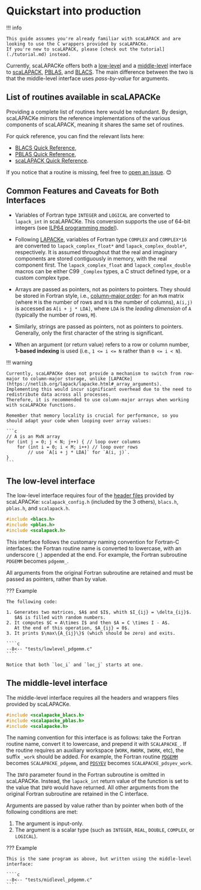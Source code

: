 # Quickstart into production

!!! info

    This guide assumes you're already familiar with scaLAPACK and are looking to use the C wrappers provided by scaLAPACKe. 
    If you're new to scaLAPACK, please [check out the tutorial](./tutorial.md) instead.

Currently, scaLAPACKe offers both a [low-level](#the-low-level-interface) and a [middle-level](#the-middle-level-interface) interface to [scaLAPACK](https://netlib.org/scalapack/), [PBLAS](https://netlib.org/scalapack/pblas_qref.html), and [BLACS](https://netlib.org/blacs/). 
The main difference between the two is that the middle-level interface uses *pass-by-value* for arguments.

## List of routines available in scaLAPACKe

Providing a complete list of routines here would be redundant. 
By design, scaLAPACKe mirrors the reference implementations of the various components of scaLAPACK, meaning it shares the same set of routines.

For quick reference, you can find the relevant lists here:

- [BLACS Quick Reference](https://netlib.org/blacs/BLACS/QRef.html),
- [PBLAS Quick Reference](https://netlib.org/scalapack/pblas_qref.html),
- [scaLAPACK Quick Reference](https://netlib.org/scalapack/slug/node183.html).

If you notice that a routine is missing, feel free to [open an issue](https://github.com/pierre-24/scalapacke/issues). 😊

## Common Features and Caveats for Both Interfaces

- Variables of Fortran type `INTEGER` and `LOGICAL` are converted to `lapack_int` in scaLAPACKe. 
  This conversion supports the use of 64-bit integers (see [ILP64 programming model](https://en.wikipedia.org/wiki/64-bit_computing#64-bit_data_models)).

- Following [LAPACKe](https://netlib.org/lapack/lapacke.html#_complex_types), variables of Fortran type `COMPLEX` and `COMPLEX*16` are converted to `lapack_complex_float*` and `lapack_complex_double*`, respectively.
  It is assumed throughout that the real and imaginary components are stored contiguously in memory, with the real component first.
  The `lapack_complex_float` and `lapack_complex_double` macros can be either C99 `_Complex` types, a C struct defined type, or a custom complex type.

- Arrays are passed as pointers, not as pointers to pointers. 
  They should be stored in Fortran style, i.e., [column-major order](https://en.wikipedia.org/wiki/Row-_and_column-major_order): for an `MxN` matrix (where `M` is the number of rows and `N` is the number of columns), `A(i,j)` is accessed as `A[i + j * LDA]`, where `LDA` is the *leading dimension* of `A` (typically the number of rows, `M`).

- Similarly, strings are passed as pointers, not as pointers to pointers. 
  Generally, only the first character of the string is significant.

- When an argument (or return value) refers to a row or column number, **1-based indexing** is used (i.e., `1 <= i <= N` rather than `0 <= i < N`).

!!! warning 

    Currently, scaLAPACKe does not provide a mechanism to switch from row-major to column-major storage, unlike [LAPACKe](https://netlib.org/lapack/lapacke.html#_array_arguments).
    Implementing this would incur significant overhead due to the need to redistribute data across all processes. 
    Therefore, it is recommended to use column-major arrays when working with scaLAPACKe functions.

    Remember that memory locality is crucial for performance, so you should adapt your code when looping over array values:

    ```c
    // A is an MxN array
    for (int j = 0; j < N; j++) { // loop over columns
        for (int i = 0; i < M; i++) // loop over rows
            // use `A[i + j * LDA]` for `A(i, j)`.  
    }
    ```

## The low-level interface

The low-level interface requires four of the [header files](https://github.com/pierre-24/scalapacke/tree/dev/include) provided by scaLAPACKe: `scalapack_config.h` (included by the 3 others), `blacs.h`, `pblas.h`, and `scalapack.h`.

```c
#include <blacs.h>
#include <pblas.h>
#include <scalapack.h>
```

This interface follows the customary naming convention for Fortran-C interfaces: the Fortran routine name is converted to lowercase, with an underscore (`_`) appended at the end. 
For example, the Fortran subroutine `PDGEMM` becomes `pdgemm_`.

All arguments from the original Fortran subroutine are retained and must be passed as pointers, rather than by value.

??? Example

    The following code:

    1. Generates two matrices, $A$ and $I$, whith $I_{ij} = \delta_{ij}$.
       $A$ is filled with random numbers.
    2. It computes $C = A\times I$ and then $A = C \times I - A$.
       At the end of this operation, $A_{ij} = 0$.
    3. It prints $\max\{A_{ij}\}$ (which should be zero) and exits.
    
    ````c
    --8<-- "tests/lowlevel_pdgemm.c"
    ````
  
    Notice that both `loc_i` and `loc_j` starts at one.

## The middle-level interface

The middle-level interface requires all the headers and wrappers files provided by scaLAPACKe.

```c
#include <scalapacke_blacs.h>
#include <scalapacke_pblas.h>
#include <scalapacke.h>
```

The naming convention for this interface is as follows: take the Fortran routine name, convert it to lowercase, and prepend it with `SCALAPACKE_`. 
If the routine requires an auxiliary workspace (`WORK`, `RWORK`, `IWORK`, etc), the suffix `_work` should be added.
For example, the Fortran routine [`PDGEMM`](https://netlib.org/scalapack/explore-html/d6/da2/pdgemm___8c_source.html) becomes `SCALAPACKE_pdgemm`, and [`PDSYEV`](https://netlib.org/scalapack/explore-html/d0/d1a/pdsyev_8f_source.html) becomes `SCALAPACKE_pdsyev_work`.

The `INFO` parameter found in the Fortran subroutine is omitted in scaLAPACKe. 
Instead, the `lapack_int` return value of the function is set to the value that `INFO` would have returned.
All other arguments from the original Fortran subroutine are retained in the C interface.

Arguments are passed by value rather than by pointer when both of the following conditions are met:

1. The argument is input-only.
2. The argument is a scalar type (such as `INTEGER`, `REAL`, `DOUBLE`, `COMPLEX`, or `LOGICAL`).

??? Example

    This is the same program as above, but written using the middle-level interface:
    
    ````c
    --8<-- "tests/midlevel_pdgemm.c"
    ````